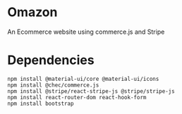# Omazon

An Ecommerce website using commerce.js and Stripe

# Dependencies

```
npm install @material-ui/core @material-ui/icons
npm install @chec/commerce.js
npm install @stripe/react-stripe-js @stripe/stripe-js
npm install react-router-dom react-hook-form
npm install bootstrap
```
